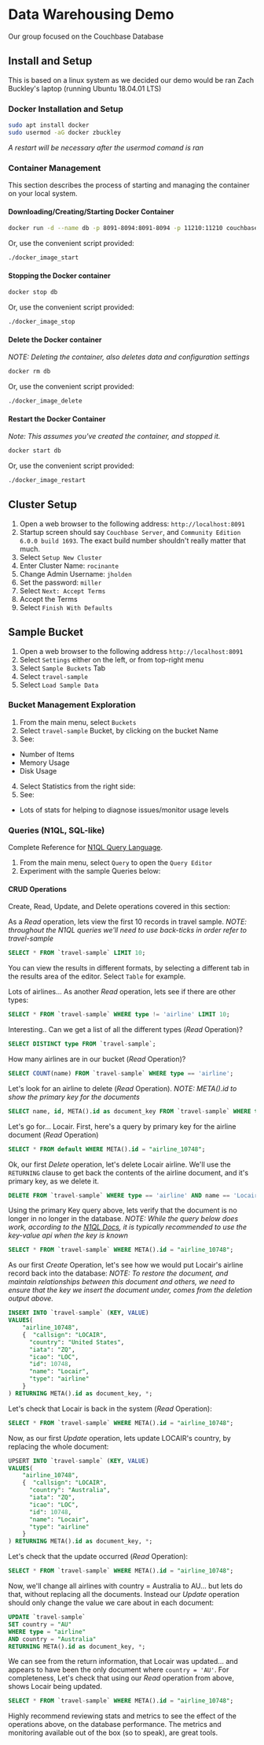 # Data Warehousing Demo

Our group focused on the Couchbase Database

## Install and Setup

This is based on a linux system as we decided our demo would be ran Zach Buckley's laptop (running Ubuntu 18.04.01 LTS)

### Docker Installation and Setup

```bash
sudo apt install docker
sudo usermod -aG docker zbuckley
```

*A restart will be necessary after the usermod comand is ran*

### Container Management

This section describes the process of starting and managing the container on your
local system.

#### Downloading/Creating/Starting Docker Container

```bash
docker run -d --name db -p 8091-8094:8091-8094 -p 11210:11210 couchbase:community
```

Or, use the convenient script provided:

```bash
./docker_image_start
```

#### Stopping the Docker container

```bash
docker stop db
```

Or, use the convenient script provided:

```bash
./docker_image_stop
```

#### Delete the Docker container

*NOTE: Deleting the container, also deletes data and configuration settings*

```bash
docker rm db
```

Or, use the convenient script provided:

```bash
./docker_image_delete
```

#### Restart the Docker Container

*Note: This assumes you've created the container, and stopped it.*

```bash
docker start db
```

Or, use the convenient script provided:

```bash
./docker_image_restart
```

## Cluster Setup

1. Open a web browser to the following address: `http://localhost:8091`
2. Startup screen should say `Couchbase Server`, and `Community Edition 6.0.0 build 1693`. The exact build number shouldn't really matter that much.
3. Select `Setup New Cluster`
4. Enter Cluster Name: `rocinante`
5. Change Admin Username: `jholden`
6. Set the password: `miller`
7. Select `Next: Accept Terms`
8. Accept the Terms
9. Select `Finish With Defaults`

## Sample Bucket

1. Open a web browser to the following address `http://localhost:8091`
2. Select `Settings` either on the left, or from top-right menu
3. Select `Sample Buckets` Tab
4. Select `travel-sample`
5. Select `Load Sample Data`

### Bucket Management Exploration

1. From the main menu, select `Buckets`
2. Select `travel-sample` Bucket, by clicking on the bucket Name
3. See:

  * Number of Items
  * Memory Usage
  * Disk Usage

4. Select Statistics from the right side:
5. See:

  * Lots of stats for helping to diagnose issues/monitor usage levels

### Queries (N1QL, SQL-like)

Complete Reference for [N1QL Query Language](https://docs.couchbase.com/server/4.0/n1ql/n1ql-language-reference/index.html).

1. From the main menu, select `Query` to open the `Query Editor`
2. Experiment with the sample Queries below:

#### CRUD Operations

Create, Read, Update, and Delete operations covered in this section:

As a *Read* operation, lets view the first 10 records in travel sample.
*NOTE: throughout the N1QL queries we'll need to use back-ticks in order refer to travel-sample*

```SQL
SELECT * FROM `travel-sample` LIMIT 10;
```

You can view the results in different formats, by selecting a different tab
in the results area of the editor. Select `Table` for example.

Lots of airlines... As another *Read* operation, lets see if there are other types:

```SQL
SELECT * FROM `travel-sample` WHERE type != 'airline' LIMIT 10;
```

Interesting.. Can we get a list of all the different types (*Read* Operation)?

```SQL
SELECT DISTINCT type FROM `travel-sample`;
```

How many airlines are in our bucket (*Read* Operation)?

```SQL
SELECT COUNT(name) FROM `travel-sample` WHERE type == 'airline';
```

Let's look for an airline to delete (*Read* Operation).
*NOTE: META().id to show the primary key for the documents*

```SQL
SELECT name, id, META().id as document_key FROM `travel-sample` WHERE type == 'airline';
```

Let's go for... Locair. First, here's a query by primary key for the airline document (*Read* Operation)

```SQL
SELECT * FROM default WHERE META().id = "airline_10748";
```

Ok, our first *Delete* operation, let's delete Locair airline.
We'll use the `RETURNING` clause to get back the contents of the airline document,
and it's primary key, as we delete it.

```SQL
DELETE FROM `travel-sample` WHERE type == 'airline' AND name == 'Locair' RETURNING *, META().id as document_key;
```

Using the primary Key query above, lets verify that the document is no longer in no longer in the database.
*NOTE: While the query below does work, according to the [N1QL Docs](https://docs.couchbase.com/server/4.1/developer-guide/retrieving.html), it is typically recommended to use the key-value api when the key is known*

```SQL
SELECT * FROM `travel-sample` WHERE META().id = "airline_10748";
```

As our first *Create* Operation, let's see how we would put Locair's airline record back into the database:
*NOTE: To restore the document, and maintain relationships between this document and others, we need to
ensure that the key we insert the document under, comes from the deletion output above.*

```SQL
INSERT INTO `travel-sample` (KEY, VALUE)
VALUES(
    "airline_10748",
    {  "callsign": "LOCAIR",
      "country": "United States",
      "iata": "ZQ",
      "icao": "LOC",
      "id": 10748,
      "name": "Locair",
      "type": "airline"
    }
) RETURNING META().id as document_key, *;
```

Let's check that Locair is back in the system (*Read* Operation):

```SQL
SELECT * FROM `travel-sample` WHERE META().id = "airline_10748";
```

Now, as our first *Update* operation, lets update LOCAIR's country, by replacing the whole document:

```SQL
UPSERT INTO `travel-sample` (KEY, VALUE)
VALUES(
    "airline_10748",
    {  "callsign": "LOCAIR",
      "country": "Australia",
      "iata": "ZQ",
      "icao": "LOC",
      "id": 10748,
      "name": "Locair",
      "type": "airline"
    }
) RETURNING META().id as document_key, *;
```

Let's check that the update occurred (*Read* Operation):

```SQL
SELECT * FROM `travel-sample` WHERE META().id = "airline_10748";
```

Now, we'll change all airlines with country = Australia to AU... but lets do that,
without replacing all the documents. Instead our *Update* operation should only change
the value we care about in each document:

```SQL
UPDATE `travel-sample`
SET country = "AU"
WHERE type = "airline"
AND country = "Australia"
RETURNING META().id as document_key, *;
```

We can see from the return information, that Locair was updated... and appears to have
been the only document where `country = 'AU'`. For completeness, Let's check that
using our *Read* operation from above, shows Locair being updated.

```SQL
SELECT * FROM `travel-sample` WHERE META().id = "airline_10748";
```

Highly recommend reviewing stats and metrics to see the effect of the operations above,
on the database performance. The metrics and monitoring available out of the box (so to speak),
are great tools.
